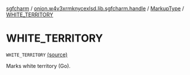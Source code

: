 [sgfcharm](../../index.md) / [onion.w4v3xrmknycexlsd.lib.sgfcharm.handle](../index.md) / [MarkupType](index.md) / [WHITE_TERRITORY](./-w-h-i-t-e_-t-e-r-r-i-t-o-r-y.md)

# WHITE_TERRITORY

`WHITE_TERRITORY` [(source)](https://github.com/w4v3/sgfcharm/tree/master/sgfcharm/src/main/java/onion/w4v3xrmknycexlsd/lib/sgfcharm/handle/SgfData.kt#L109)

Marks white territory (Go).

